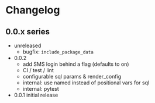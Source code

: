 # Changelog

## 0.0.x series

* unreleased
  - bugfix: `include_package_data`
* 0.0.2
  - add SMS login behind a flag (defaults to on)
  - CI / test / lint
  - configurable sql params & render\_config
  - internal: use named instead of positional vars for sql
  - internal: pytest
* 0.0.1 initial release
